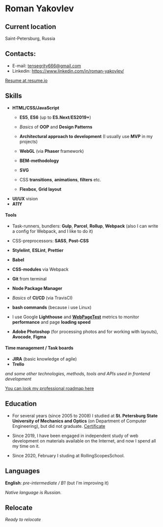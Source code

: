 # Roman Yakovlev

## Current location
Saint-Petersburg, Russia

## Contacts:
* E-mail: tensegrity666@gmail.com
* Linkedin: https://www.linkedin.com/in/roman-yakovlev/

[Resume at resume.io](https://resume.io/r/F2iD3PJS3)



## Skills
* __HTML/CSS/JavaScript__
  * __ES5__, __ES6__ (up to __ES.Next__/__ES2019+__)
  * _Basics_ of __OOP__ and __Design Patterns__
  * __Architectural approach to development__ (I usually use __MVP__ in my projects)

  * __WebGL__ (via __Phaser__ framework)
  * __BEM-methodology__
  * __SVG__
  * CSS __transitions__, __animations__, __filters__ etc.
  * __Flexbox__, __Grid layout__
* __UI/UX__ vision
* __A11Y__


#### Tools
* Task-runners, bundlers: __Gulp__, __Parcel__, __Rollup__, __Webpack__ (also I can write a config for Webpack, and I like to do it)
* CSS-preprocessors: __SASS__, __Post-CSS__
* __Stylelint__, __ESLint__, __Prettier__
* __Babel__
* __CSS-modules__ via Webpack

* __Git__ from terminal
* __Node Package Manager__
* _Basics_ of __CI/CD__ (via TravisCI)
* __bash commands__ (because i use Linux)

* I use Google __Lighthouse__ and __[WebPageTest](https://www.webpagetest.org/)__ metrics to monitor __performance__ and page __loading speed__

* __Adobe Photoshop__ (for processing photos and for working with layouts), __Avocode__, __Figma__


#### Time management / Task boards
* __JIRA__ (basic knowledge of agile)
* __Trello__

_and some other technologies, methods, tools and APIs used in frontend development_

[You can look my professional roadmap here](https://coggle.it/diagram/XlF8mYXWyjqVKh0D/t/web-dev-roadmap/830b7b3b7a40c41873cb64df860a05e3cf0806a8947c4134c4686a86149f0071)


## Education
* For several years (since 2005 to 2008) I studied at __St. Petersburg State University of Mechanics and Optics__ (on Department of Computer Engineering), but did not graduate.
[Certificate](./assets/certificate.pdf)

* Since 2019, I have been engaged in independent study of web development on materials available on the Internet,
and now I spend all my time on it.

* Since 2020, February I studing at RollingScopesSchool.


## Languages
__English__: _pre-intermediate / B1_ (but I'm improving it)

_Native language is Russian._


## Relocate
_Ready to relocate_
